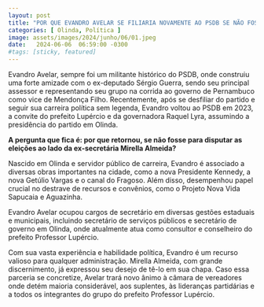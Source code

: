 ```yaml
---
layout: post
title: "POR QUE EVANDRO AVELAR SE FILIARIA NOVAMENTE AO PSDB SE NÃO FOSSE PARA DISPUTAR AS ELEIÇÕES?"
categories: [ Olinda, Política ]
image: assets/images/2024/junho/06/01.jpeg
date:   2024-06-06  06:59:00 -0300
#tags: [sticky, featured]
---
```

Evandro Avelar, sempre foi um militante histórico do PSDB, onde construiu uma forte amizade com o ex-deputado Sérgio Guerra, sendo seu principal assessor e representando seu grupo na corrida ao governo de Pernambuco como vice de Mendonça Filho. Recentemente, após se desfiliar do partido e seguir sua carreira política sem legenda, Evandro voltou ao PSDB em 2023, a convite do prefeito Lupércio e da governadora Raquel Lyra, assumindo a presidência do partido em Olinda. 

**A pergunta que fica é: por que retornou, se não fosse para disputar as eleições ao lado da ex-secretária Mirella Almeida?**

Nascido em Olinda e servidor público de carreira, Evandro é associado a diversas obras importantes na cidade, como a nova Presidente Kennedy, a nova Getúlio Vargas e o canal do Fragoso. Além disso, desempenhou papel crucial no destrave de recursos e convênios, como o Projeto Nova Vida Sapucaia e Aguazinha. 

Evandro Avelar ocupou cargos de secretário em diversas gestões estaduais e municipais, incluindo secretário de serviços públicos e secretário de governo em Olinda, onde atualmente atua como consultor e conselheiro do prefeito Professor Lupércio. 

Com sua vasta experiência e habilidade política, Evandro é um recurso valioso para qualquer administração. Mirella Almeida, com grande discernimento, já expressou seu desejo de tê-lo em sua chapa. Caso essa parceria se concretize, Avelar trará novo ânimo à câmara de vereadores onde detém maioria considerável, aos suplentes, às lideranças partidárias e a todos os integrantes do grupo do prefeito Professor Lupércio.

